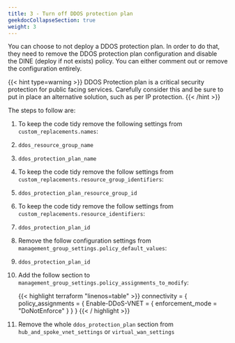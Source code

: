 ```yaml
---
title: 3 - Turn off DDOS protection plan
geekdocCollapseSection: true
weight: 3
---
```


You can choose to not deploy a DDOS protection plan. In order to do that, they need to remove the DDOS protection plan configuration and disable the DINE (deploy if not exists) policy. You can either comment out or remove the configuration entirely.

{{< hint type=warning >}}
DDOS Protection plan is a critical security protection for public facing services. Carefully consider this and be sure to put in place an alternative solution, such as per IP protection.
{{< /hint >}}

The steps to follow are:

1. To keep the code tidy remove the following settings from `custom_replacements.names`:
  1. `ddos_resource_group_name`
  1. `ddos_protection_plan_name`
1. To keep the code tidy remove the follow settings from `custom_replacements.resource_group_identifiers`:
  1. `ddos_protection_plan_resource_group_id`
1. To keep the code tidy remove the follow settings from `custom_replacements.resource_identifiers`:
  1. `ddos_protection_plan_id`
1. Remove the follow configuration settings from `management_group_settings.policy_default_values`:
  1. `ddos_protection_plan_id`
1. Add the follow section to `management_group_settings.policy_assignments_to_modify`:
    
    {{< highlight terraform "linenos=table" >}}
    connectivity = {
      policy_assignments = {
        Enable-DDoS-VNET = {
          enforcement_mode = "DoNotEnforce"
        }
      }
    }
    {{< / highlight >}}
1. Remove the whole `ddos_protection_plan` section from `hub_and_spoke_vnet_settings` or `virtual_wan_settings`
